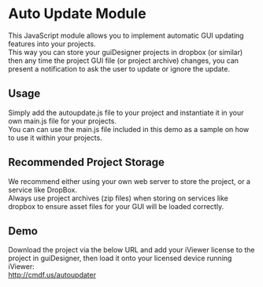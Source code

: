 # Auto Update Module

This JavaScript module allows you to implement automatic GUI updating features into your projects.  
This way you can store your guiDesigner projects in dropbox (or similar) then any time the project GUI file (or project archive) changes, you can present a notification to ask the user to update or ignore the update.

## Usage

Simply add the autoupdate.js file to your project and instantiate it in your own main.js file for your projects.  
You can can use the main.js file included in this demo as a sample on how to use it within your projects.

## Recommended Project Storage

We recommend either using your own web server to store the project, or a service like DropBox.  
Always use project archives (zip files) when storing on services like dropbox to ensure asset files for your GUI will be loaded correctly.

## Demo

Download the project via the below URL and add your iViewer license to the project in guiDesigner, then load it onto your licensed device running iViewer:  
http://cmdf.us/autoupdater